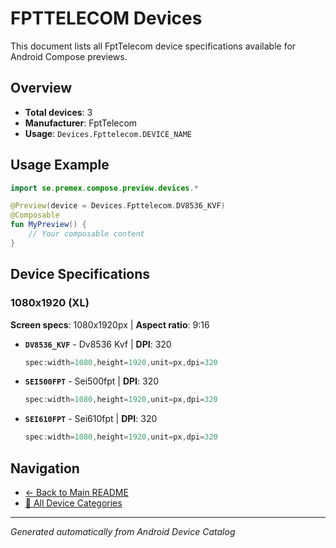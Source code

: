 # FPTTELECOM Devices

This document lists all FptTelecom device specifications available for Android Compose previews.

## Overview

- **Total devices**: 3
- **Manufacturer**: FptTelecom
- **Usage**: `Devices.Fpttelecom.DEVICE_NAME`

## Usage Example

```kotlin
import se.premex.compose.preview.devices.*

@Preview(device = Devices.Fpttelecom.DV8536_KVF)
@Composable
fun MyPreview() {
    // Your composable content
}
```

## Device Specifications

### 1080x1920 (XL)

**Screen specs**: 1080x1920px | **Aspect ratio**: 9:16

- **`DV8536_KVF`** - Dv8536 Kvf | **DPI**: 320
  ```kotlin
  spec:width=1080,height=1920,unit=px,dpi=320
  ```

- **`SEI500FPT`** - Sei500fpt | **DPI**: 320
  ```kotlin
  spec:width=1080,height=1920,unit=px,dpi=320
  ```

- **`SEI610FPT`** - Sei610fpt | **DPI**: 320
  ```kotlin
  spec:width=1080,height=1920,unit=px,dpi=320
  ```

## Navigation

- [← Back to Main README](../../README.md)
- [📱 All Device Categories](../README.md)

---
*Generated automatically from Android Device Catalog*
